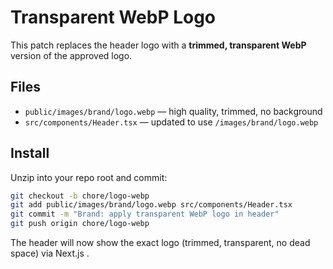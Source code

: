 # Transparent WebP Logo

This patch replaces the header logo with a **trimmed, transparent WebP** version of the approved logo.

## Files
- `public/images/brand/logo.webp` — high quality, trimmed, no background
- `src/components/Header.tsx` — updated to use `/images/brand/logo.webp`

## Install
Unzip into your repo root and commit:

```bash
git checkout -b chore/logo-webp
git add public/images/brand/logo.webp src/components/Header.tsx
git commit -m "Brand: apply transparent WebP logo in header"
git push origin chore/logo-webp
```

The header will now show the exact logo (trimmed, transparent, no dead space) via Next.js <Image />.
